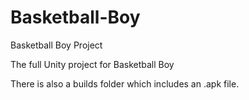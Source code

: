 # Basketball-Boy
Basketball Boy Project

The full Unity project for Basketball Boy

There is also a builds folder which includes an .apk file.
